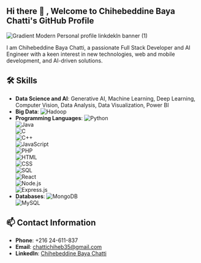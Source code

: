 ## Hi there 👋 , Welcome to Chihebeddine Baya Chatti's GitHub Profile
![Gradient Modern Personal profile linkdekln banner (1)](https://github.com/user-attachments/assets/ad24434a-2624-4945-a98b-b41bb011295f)

I am Chihebeddine Baya Chatti, a passionate Full Stack Developer and AI Engineer with a keen interest in new technologies, web and mobile development, and AI-driven solutions. 

## 🛠️ Skills
- **Data Science and AI**: Generative AI, Machine Learning, Deep Learning, Computer Vision, Data Analysis, Data Visualization, Power BI
- **Big Data**: ![Hadoop](https://img.shields.io/badge/Hadoop-66CCFF?logo=apache-hadoop&logoColor=white&style=for-the-badge)  
- **Programming Languages**:
![Python](https://img.shields.io/badge/Python-3776AB?logo=python&logoColor=white&style=for-the-badge)  
![Java](https://img.shields.io/badge/Java-007396?logo=java&logoColor=white&style=for-the-badge)  
![C](https://img.shields.io/badge/C-A8B9CC?logo=c&logoColor=white&style=for-the-badge)  
![C++](https://img.shields.io/badge/C++-00599C?logo=c%2B%2B&logoColor=white&style=for-the-badge)  
![JavaScript](https://img.shields.io/badge/JavaScript-F7DF1E?logo=javascript&logoColor=white&style=for-the-badge)  
![PHP](https://img.shields.io/badge/PHP-777BB4?logo=php&logoColor=white&style=for-the-badge)  
![HTML](https://img.shields.io/badge/HTML5-E34F26?logo=html5&logoColor=white&style=for-the-badge)  
![CSS](https://img.shields.io/badge/CSS3-1572B6?logo=css3&logoColor=white&style=for-the-badge)  
![SQL](https://img.shields.io/badge/SQL-4479A1?logo=MySQL&logoColor=white&style=for-the-badge)  
![React](https://img.shields.io/badge/React-61DAFB?logo=react&logoColor=white&style=for-the-badge)  
![Node.js](https://img.shields.io/badge/Node.js-339933?logo=node.js&logoColor=white&style=for-the-badge)  
![Express.js](https://img.shields.io/badge/Express.js-000000?logo=express&logoColor=white&style=for-the-badge)  
- **Databases**:
![MongoDB](https://img.shields.io/badge/MongoDB-47A248?logo=mongodb&logoColor=white&style=for-the-badge)  
![MySQL](https://img.shields.io/badge/MySQL-4479A1?logo=mysql&logoColor=white&style=for-the-badge) 
  
## 📫 Contact Information

- **Phone**: +216 24-611-837
- **Email**: chattichiheb35@gmail.com
- **LinkedIn**: [Chihebeddine Baya Chatti](https://www.linkedin.com/in/chihebeddine-baya-chatti)
